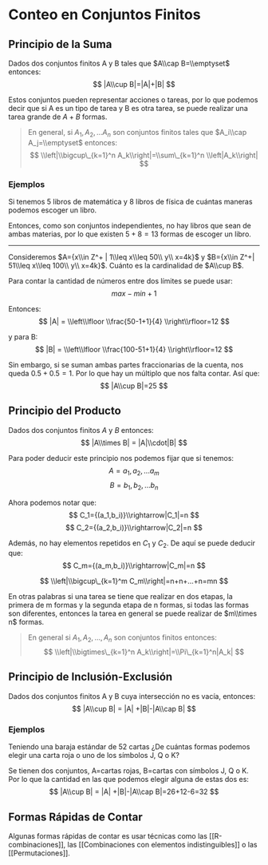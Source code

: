 # Conteo en Conjuntos Finitos

## Principio de la Suma

Dados dos conjuntos finitos A y B tales que $A\\cap B=\\emptyset$ entonces: $$
|A\\cup B|=|A|+|B| $$

Estos conjuntos pueden representar acciones o tareas, por lo que podemos decir
que si A es un tipo de tarea y B es otra tarea, se puede realizar una tarea
grande de $A+B$ formas.

> En general, si $A_1,A_2,...A_n$ son conjuntos finitos tales que $A_i\\cap
> A_j=\\emptyset$ entonces: $$ \\left|\\bigcup\_{k=1}^n
> A_k\\right|=\\sum\_{k=1}^n \\left|A_k\\right| $$

### Ejemplos

Si tenemos 5 libros de matemática y 8 libros de física de cuántas maneras
podemos escoger un libro.

Entonces, como son conjuntos independientes, no hay libros que sean de ambas
materias, por lo que existen $5+8=13$ formas de escoger un libro.

______________________________________________________________________

Consideremos $A={x\\in Z^+ | 1\\leq x\\leq 50\\ y\\ x=4k}$ y $B={x\\in Z^+|
51\\leq x\\leq 100\\ y\\ x=4k}$. Cuánto es la cardinalidad de $A\\cup B$.

Para contar la cantidad de números entre dos límites se puede usar: $$ max-min+1
$$

Entonces: $$ |A| = \\left\\lfloor \\frac{50-1+1}{4} \\right\\rfloor=12 $$

y para B: $$ |B| = \\left\\lfloor \\frac{100-51+1}{4} \\right\\rfloor=12 $$

Sin embargo, si se suman ambas partes fraccionarias de la cuenta, nos queda
$0.5+0.5=1$. Por lo que hay un múltiplo que nos falta contar. Así que: $$
|A\\cup B|=25 $$

## Principio del Producto

Dados dos conjuntos finitos $A$ y $B$ entonces: $$ |A\\times B| = |A|\\cdot|B|
$$

Para poder deducir este principio nos podemos fijar que si tenemos: $$
A={a_1,a_2,...a_m} $$ $$ B={b_1,b_2,...b_n} $$

Ahora podemos notar que: $$ C_1={(a_1,b_i)}\\rightarrow|C_1|=n $$ $$
C_2={(a_2,b_i)}\\rightarrow|C_2|=n $$

Además, no hay elementos repetidos en $C_1$ y $C_2$. De aquí se puede deducir
que: $$ C_m={(a_m,b_i)}\\rightarrow|C_m|=n $$

$$ \\left|\\bigcup\_{k=1}^m C_m\\right|=n+n+...+n=mn $$

En otras palabras si una tarea se tiene que realizar en dos etapas, la primera
de m formas y la segunda etapa de n formas, si todas las formas son diferentes,
entonces la tarea en general se puede realizar de $m\\times n$ formas.

> En general si $A_1,A_2,...,A_n$ son conjuntos finitos entonces: $$
> \\left|\\bigtimes\_{k=1}^n A_k\\right|=\\Pi\_{k=1}^n|A_k| $$

## Principio de Inclusión-Exclusión

Dados dos conjuntos finitos A y B cuya intersección no es vacía, entonces: $$
|A\\cup B| = |A| +|B|-|A\\cap B| $$

### Ejemplos

Teniendo una baraja estándar de 52 cartas ¿De cuántas formas podemos elegir una
carta roja o uno de los símbolos J, Q o K?

Se tienen dos conjuntos, A=cartas rojas, B=cartas con símbolos J, Q o K. Por lo
que la cantidad en las que podemos elegir alguna de estas dos es: $$ |A\\cup B|
= |A| +|B|-|A\\cap B|=26+12-6=32 $$

## Formas Rápidas de Contar

Algunas formas rápidas de contar es usar técnicas como las
\[\[R-combinaciones\]\], las \[\[Combinaciones con elementos indistinguibles\]\]
o las \[\[Permutaciones\]\].
